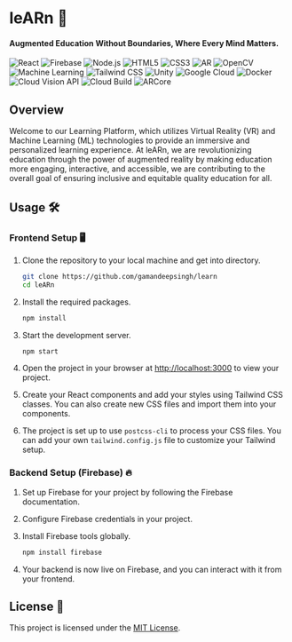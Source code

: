# leARn 🚀
#### Augmented Education Without Boundaries, Where Every Mind Matters.

   ![React](https://img.shields.io/badge/-React-61DAFB?logo=react&logoColor=white&style=flat)
   ![Firebase](https://img.shields.io/badge/-Firebase-FFCA28?logo=firebase&logoColor=white&style=flat)
   ![Node.js](https://img.shields.io/badge/-Node.js-339933?logo=node.js&logoColor=white&style=flat)
   ![HTML5](https://img.shields.io/badge/-HTML5-E34F26?logo=html5&logoColor=white&style=flat)
   ![CSS3](https://img.shields.io/badge/-CSS3-1572B6?logo=css3&logoColor=white&style=flat)
   ![AR](https://img.shields.io/badge/-Augmented%20Reality-FF6C37?style=flat)
   ![OpenCV](https://img.shields.io/badge/-OpenCV-5C3EE8?logo=opencv&logoColor=white&style=flat)
   ![Machine Learning](https://img.shields.io/badge/-Machine%20Learning-FF6F00?style=flat)
   ![Tailwind CSS](https://img.shields.io/badge/-Tailwind%20CSS-38B2AC?logo=tailwind-css&logoColor=white&style=flat)
   ![Unity](https://img.shields.io/badge/-Unity-000000?logo=unity&logoColor=white&style=flat)
   ![Google Cloud](https://img.shields.io/badge/-Google%20Cloud-4285F4?logo=google-cloud&logoColor=white&style=flat)
   ![Docker](https://img.shields.io/badge/-Docker-2496ED?logo=docker&logoColor=white&style=flat)
   ![Cloud Vision API](https://img.shields.io/badge/-Cloud%20Vision%20API-4285F4?logo=google-cloud&logoColor=white&style=flat)
   ![Cloud Build](https://img.shields.io/badge/-Cloud%20Build-4285F4?logo=google-cloud&logoColor=white&style=flat)
   ![ARCore](https://img.shields.io/badge/-ARCore-009688?logo=android&logoColor=white&style=flat)

## Overview 

Welcome to our Learning Platform, which utilizes Virtual Reality (VR) and Machine Learning (ML) technologies to provide an immersive and personalized learning experience. At leARn, we are revolutionizing education through the power of augmented reality by making education more engaging, interactive, and accessible, we are contributing to the overall goal of ensuring inclusive and equitable quality education for all.


## Usage 🛠️

### Frontend Setup 🖥️

1. Clone the repository to your local machine and get into directory.
    ```sh
    git clone https://github.com/gamandeepsingh/learn
    cd leARn
    ```

2. Install the required packages.
    ```sh
    npm install
    ```

3. Start the development server.
    ```sh
    npm start
    ```

4. Open the project in your browser at [http://localhost:3000](http://localhost:3000) to view your project.

5. Create your React components and add your styles using Tailwind CSS classes. You can also create new CSS files and import them into your components.

6. The project is set up to use `postcss-cli` to process your CSS files. You can add your own `tailwind.config.js` file to customize your Tailwind setup.

### Backend Setup (Firebase) 🔥

1. Set up Firebase for your project by following the Firebase documentation.

2. Configure Firebase credentials in your project.

3. Install Firebase tools globally.
    ```sh
    npm install firebase
    ```
    
4. Your backend is now live on Firebase, and you can interact with it from your frontend.

## License 📝

This project is licensed under the [MIT License](LICENSE).
